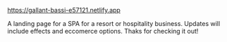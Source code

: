 
https://gallant-bassi-e57121.netlify.app

A landing page for a SPA for a resort or hospitality business. Updates will include effects and eccomerce options. Thaks for checking it out!
